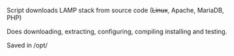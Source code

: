 Script downloads LAMP stack from source code (~~Linux~~, Apache, MariaDB, PHP)

Does downloading, extracting, configuring, compiling installing and testing.

Saved in /opt/
